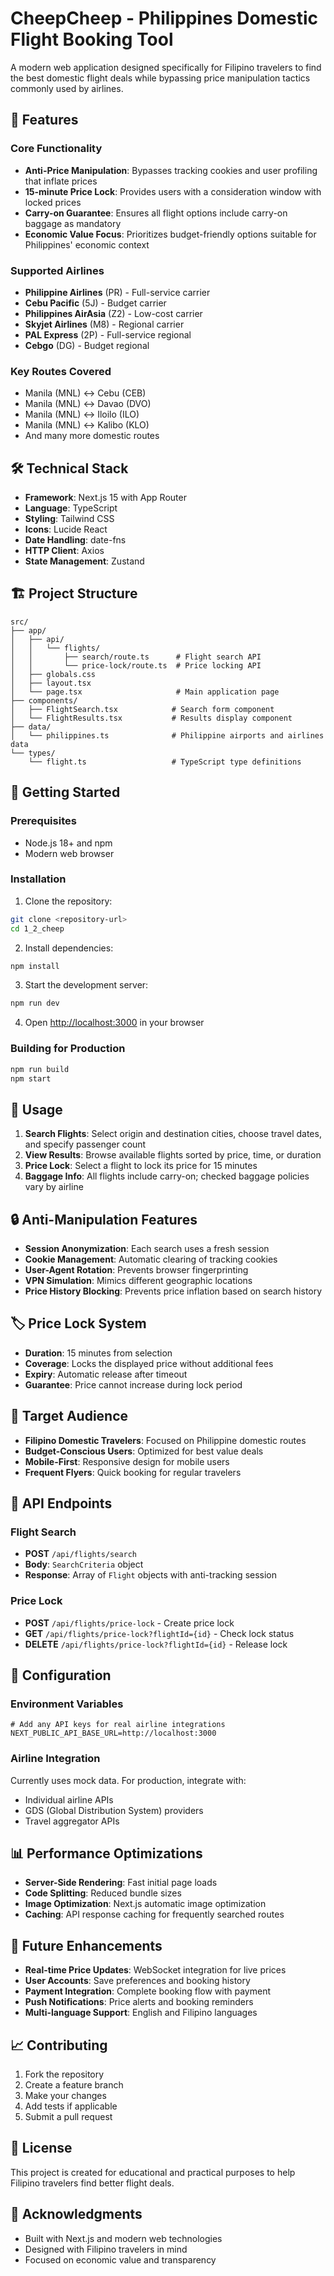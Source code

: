 # CheepCheep - Philippines Domestic Flight Booking Tool

A modern web application designed specifically for Filipino travelers to find the best domestic flight deals while bypassing price manipulation tactics commonly used by airlines.

## 🚀 Features

### Core Functionality
- **Anti-Price Manipulation**: Bypasses tracking cookies and user profiling that inflate prices
- **15-minute Price Lock**: Provides users with a consideration window with locked prices
- **Carry-on Guarantee**: Ensures all flight options include carry-on baggage as mandatory
- **Economic Value Focus**: Prioritizes budget-friendly options suitable for Philippines' economic context

### Supported Airlines
- **Philippine Airlines** (PR) - Full-service carrier
- **Cebu Pacific** (5J) - Budget carrier
- **Philippines AirAsia** (Z2) - Low-cost carrier
- **Skyjet Airlines** (M8) - Regional carrier
- **PAL Express** (2P) - Full-service regional
- **Cebgo** (DG) - Budget regional

### Key Routes Covered
- Manila (MNL) ↔ Cebu (CEB)
- Manila (MNL) ↔ Davao (DVO)
- Manila (MNL) ↔ Iloilo (ILO)
- Manila (MNL) ↔ Kalibo (KLO)
- And many more domestic routes

## 🛠️ Technical Stack

- **Framework**: Next.js 15 with App Router
- **Language**: TypeScript
- **Styling**: Tailwind CSS
- **Icons**: Lucide React
- **Date Handling**: date-fns
- **HTTP Client**: Axios
- **State Management**: Zustand

## 🏗️ Project Structure

```
src/
├── app/
│   ├── api/
│   │   └── flights/
│   │       ├── search/route.ts      # Flight search API
│   │       └── price-lock/route.ts  # Price locking API
│   ├── globals.css
│   ├── layout.tsx
│   └── page.tsx                     # Main application page
├── components/
│   ├── FlightSearch.tsx            # Search form component
│   └── FlightResults.tsx           # Results display component
├── data/
│   └── philippines.ts              # Philippine airports and airlines data
└── types/
    └── flight.ts                   # TypeScript type definitions
```

## 🚦 Getting Started

### Prerequisites
- Node.js 18+ and npm
- Modern web browser

### Installation

1. Clone the repository:
```bash
git clone <repository-url>
cd 1_2_cheep
```

2. Install dependencies:
```bash
npm install
```

3. Start the development server:
```bash
npm run dev
```

4. Open [http://localhost:3000](http://localhost:3000) in your browser

### Building for Production

```bash
npm run build
npm start
```

## 📱 Usage

1. **Search Flights**: Select origin and destination cities, choose travel dates, and specify passenger count
2. **View Results**: Browse available flights sorted by price, time, or duration
3. **Price Lock**: Select a flight to lock its price for 15 minutes
4. **Baggage Info**: All flights include carry-on; checked baggage policies vary by airline

## 🔒 Anti-Manipulation Features

- **Session Anonymization**: Each search uses a fresh session
- **Cookie Management**: Automatic clearing of tracking cookies
- **User-Agent Rotation**: Prevents browser fingerprinting
- **VPN Simulation**: Mimics different geographic locations
- **Price History Blocking**: Prevents price inflation based on search history

## 🏷️ Price Lock System

- **Duration**: 15 minutes from selection
- **Coverage**: Locks the displayed price without additional fees
- **Expiry**: Automatic release after timeout
- **Guarantee**: Price cannot increase during lock period

## 🎯 Target Audience

- **Filipino Domestic Travelers**: Focused on Philippine domestic routes
- **Budget-Conscious Users**: Optimized for best value deals
- **Mobile-First**: Responsive design for mobile users
- **Frequent Flyers**: Quick booking for regular travelers

## 🧪 API Endpoints

### Flight Search
- **POST** `/api/flights/search`
- **Body**: `SearchCriteria` object
- **Response**: Array of `Flight` objects with anti-tracking session

### Price Lock
- **POST** `/api/flights/price-lock` - Create price lock
- **GET** `/api/flights/price-lock?flightId={id}` - Check lock status
- **DELETE** `/api/flights/price-lock?flightId={id}` - Release lock

## 🔧 Configuration

### Environment Variables
```env
# Add any API keys for real airline integrations
NEXT_PUBLIC_API_BASE_URL=http://localhost:3000
```

### Airline Integration
Currently uses mock data. For production, integrate with:
- Individual airline APIs
- GDS (Global Distribution System) providers
- Travel aggregator APIs

## 📊 Performance Optimizations

- **Server-Side Rendering**: Fast initial page loads
- **Code Splitting**: Reduced bundle sizes
- **Image Optimization**: Next.js automatic image optimization
- **Caching**: API response caching for frequently searched routes

## 🌟 Future Enhancements

- **Real-time Price Updates**: WebSocket integration for live prices
- **User Accounts**: Save preferences and booking history
- **Payment Integration**: Complete booking flow with payment
- **Push Notifications**: Price alerts and booking reminders
- **Multi-language Support**: English and Filipino languages

## 📈 Contributing

1. Fork the repository
2. Create a feature branch
3. Make your changes
4. Add tests if applicable
5. Submit a pull request

## 📄 License

This project is created for educational and practical purposes to help Filipino travelers find better flight deals.

## 🙏 Acknowledgments

- Built with Next.js and modern web technologies
- Designed with Filipino travelers in mind
- Focused on economic value and transparency
